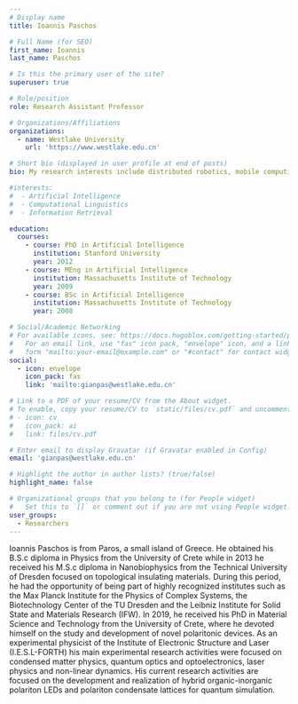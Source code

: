 ```yaml
---
# Display name
title: Ioannis Paschos

# Full Name (for SEO)
first_name: Ioannis
last_name: Paschos

# Is this the primary user of the site?
superuser: true

# Role/position
role: Research Assistant Professor

# Organizations/Affiliations
organizations:
  - name: Westlake University
    url: 'https://www.westlake.edu.cn'

# Short bio (displayed in user profile at end of posts)
bio: My research interests include distributed robotics, mobile computing and programmable matter.

#interests:
#  - Artificial Intelligence
#  - Computational Linguistics
#  - Information Retrieval

education:
  courses:
    - course: PhD in Artificial Intelligence
      institution: Stanford University
      year: 2012
    - course: MEng in Artificial Intelligence
      institution: Massachusetts Institute of Technology
      year: 2009
    - course: BSc in Artificial Intelligence
      institution: Massachusetts Institute of Technology
      year: 2008

# Social/Academic Networking
# For available icons, see: https://docs.hugoblox.com/getting-started/page-builder/#icons
#   For an email link, use "fas" icon pack, "envelope" icon, and a link in the
#   form "mailto:your-email@example.com" or "#contact" for contact widget.
social:
  - icon: envelope
    icon_pack: fas
    link: 'mailto:gianpas@westlake.edu.cn'

# Link to a PDF of your resume/CV from the About widget.
# To enable, copy your resume/CV to `static/files/cv.pdf` and uncomment the lines below.
# - icon: cv
#   icon_pack: ai
#   link: files/cv.pdf

# Enter email to display Gravatar (if Gravatar enabled in Config)
email: 'gianpas@westlake.edu.cn'

# Highlight the author in author lists? (true/false)
highlight_name: false

# Organizational groups that you belong to (for People widget)
#   Set this to `[]` or comment out if you are not using People widget.
user_groups:
  - Researchers
---
```


Ioannis Paschos is from Paros, a small island of Greece. He obtained his B.S.c diploma in Physics from the University of Crete while in 2013 he received his M.S.c diploma in Nanobiophysics from the Technical University of Dresden focused on topological insulating materials. During this period, he had the opportunity of being part of highly recognized institutes such as the Max Planck Institute for the Physics of Complex Systems, the Biotechnology Center of the TU Dresden and the Leibniz Institute for Solid State and Materials Research (IFW). In 2019, he received his PhD in Material Science and Technology from the University of Crete, where he devoted himself on the study and development of novel polaritonic devices. As an experimental physicist of the Institute of Electronic Structure and Laser (I.E.S.L-FORTH) his main experimental research activities were focused on condensed matter physics, quantum optics and optoelectronics, laser physics and non-linear dynamics. His current research activities are focused on the development and realization of hybrid organic-inorganic polariton LEDs and polariton condensate lattices for quantum simulation.
